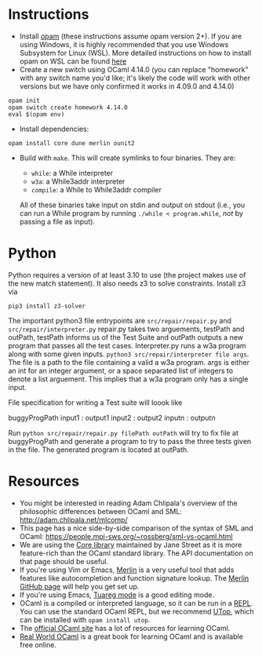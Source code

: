 # Instructions

- Install [opam](https://opam.ocaml.org/doc/Install.html) (these instructions
  assume opam version 2+).
  If you are using Windows, it is highly recommended that
  you use Windows Subsystem for Linux (WSL). More detailed instructions on how 
  to install opam on WSL can be found [here](https://github.com/janestreet/install-ocaml)
- Create a new switch using OCaml 4.14.0 (you can replace "homework" with any switch name you'd like; it's likely the code will work with other versions but we have only confirmed it works in 4.09.0 and 4.14.0)
```
opam init
opam switch create homework 4.14.0
eval $(opam env)
```
- Install dependencies:
```
opam install core dune merlin ounit2
```
- Build with `make`. This will create symlinks to four binaries. They are:
    - `while`: a While interpreter
    - `w3a`: a While3addr interpreter
    - `compile`: a While to While3addr compiler

  All of these binaries take input on stdin and output on stdout (i.e., you can
  run a While program by running `./while < program.while`, *not* by passing a
  file as input).
# Python 
Python requires a version of at least 3.10 to use (the project makes use of the new match statement).  It also needs z3 to solve constraints.
Install z3 via 
```
pip3 install z3-solver
```
The important python3 file entrypoints are `src/repair/repair.py` and `src/repair/interpreter.py`
repair.py takes two arguements, testPath and outPath,
testPath informs us of the Test Suite and outPath outputs a new program that passes all the test cases. 
Interpreter.py runs a w3a program along with  some given inputs.
`python3 src/repair/interpreter file args`. The file is a path to the file containing a valid a w3a program.
args is either an int for an integer argument, or a space separated list of integers to denote a list arguement. This implies that a w3a program only has a single input. 

File specification for writing a Test suite will loook like

buggyProgPath
input1 : output1
input2 : output2
inputn : outputn

Run `python src/repair/repair.py filePath outPath` 
will try to fix file at buggyProgPath and generate a program to try to pass the three tests given in the file. The generated program is located at outPath. 


# Resources

- You might be interested in reading Adam Chlipala's overview of the philosophic
  differences between OCaml and SML: http://adam.chlipala.net/mlcomp/
- This page has a nice side-by-side comparison of the syntax of SML and OCaml:
  https://people.mpi-sws.org/~rossberg/sml-vs-ocaml.html
- We are using the [Core library](https://ocaml.janestreet.com/ocaml-core/latest/doc/base/Base/index.html)
  maintained by Jane Street as it is more feature-rich than the OCaml standard
  library. The API documentation on that page should be useful.
- If you're using Vim or Emacs, [Merlin](https://ocaml.github.io/merlin/) is a
  very useful tool that adds features like autocompletion and function signature
  lookup. The [Merlin GitHub page](https://github.com/ocaml/merlin) will help
  you get set up.
- If you're using Emacs, [Tuareg mode](https://github.com/ocaml/tuareg) is a
  good editing mode.
- OCaml is a compiled or interpreted language, so it can be run in a
  [REPL](https://en.wikipedia.org/wiki/Read%E2%80%93eval%E2%80%93print_loop). You
  can use the standard OCaml REPL, but we recommend
  [UTop](https://opam.ocaml.org/blog/about-utop/), which can be installed with
  `opam install utop`.
- The [official OCaml site](https://ocaml.org/learn/) has a lot of
  resources for learning OCaml.
- [Real World OCaml](https://realworldocaml.org/) is a great book for learning
  OCaml and is available free online.
